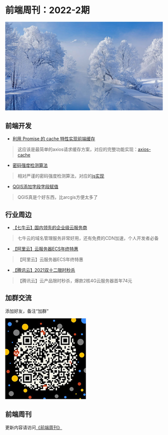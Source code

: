 # 前端周刊：2022-2期

[![](/img/bing/20220106.jpg?imageMogr2/thumbnail/960x)](https://cn.bing.com/search?q=冬日里的科赫尔湖)

## 前端开发

- [利用 Promise 的 cache 特性实现前端缓存](https://zhuanlan.zhihu.com/p/30192858)

> 这应该是最简单的axios请求缓存方案，对应的完整功能实现：[axios-cache](https://github.com/tower1229/axios-cache)

- [密码强度检测算法](https://blog.csdn.net/u010156024/article/details/45673581)

> 相对严谨的密码强度检测算法，对应的[js实现](https://github.com/jcg9487/PasswordStrengthJS)

- [QGIS添加字段字段赋值](https://blog.csdn.net/sinat_41310868/article/details/105353332)

> QGIS真是个好东西，比arcgis方便太多了

## 行业周边

- [【七牛云】国内领先的企业级云服务商](https://marketing.qiniu.com/cps/redirect?redirect_id=4&cps_key=1hfwb75ib2jbm)

> 七牛云的域名管理服务非常好用，还有免费的CDN加速，个人开发者必备

- [【阿里云】云服务器ECS年终特惠](https://www.aliyun.com/daily-act/ecs/fy22-12-yure?userCode=y31qmczl)

> 【阿里云】云服务器ECS年终特惠

- [【腾讯云】2021双十二限时秒杀](https://cloud.tencent.com/act/cps/redirect?redirect=1077&cps_key=55b0d6026f97f5980bceec15fcefa0af&from=console)

> 【腾讯云】云产品限时秒杀，爆款2核4G云服务器首年74元


## 加群交流

添加好友，备注“加群”

![refned_x](../img/a/refined-x.jpg)

## 前端周刊

更新内容请访问[《前端周刊》](https://frontend-weekly.com/)